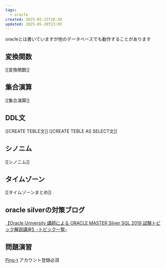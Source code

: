 ```yaml
---
tags:
  - oracle
created: 2025-05-15T20:39
updated: 2025-05-20T23:03
---
```

oracleとは書いていますが他のデータベースでも動作することがあります

## 変換関数

[[変換関数]]

## 集合演算
[[集合演算]]


## DDL文
[[CREATE TEBLE文]]
[[CREATE TEBLE AS SELECT文]]


## シノニム
[[シノニム]]









## タイムゾーン
[[タイムゾーンまとめ]]


## oracle silverの対策ブログ

[【Oracle University 講師による ORACLE MASTER Silver SQL 2019 試験トピック解説講座】-トピック一覧-](https://blogs.oracle.com/oraclemaster/post/om-silver-sql-2019-seminar-topics)


## 問題演習

[Ping-t](https://mondai.ping-t.com/question_subjects/61)
アカウント登録必須